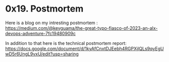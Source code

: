 # 0x19. Postmortem

Here is a blog on my intresting postmortem : https://medium.com/@kevguama/the-great-typo-fiasco-of-2023-an-alx-devops-adventure-7fc19480909c

In addition to that here is the technical postmortem report: https://docs.google.com/document/d/1kyAfCnxtDJEebh4RGPXjlQLs9qyEgUwD5r6UngL9vxU/edit?usp=sharing